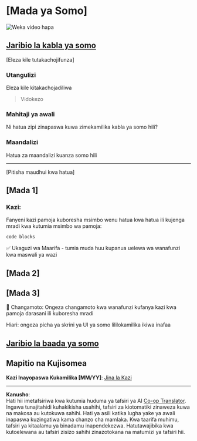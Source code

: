 <!--
CO_OP_TRANSLATOR_METADATA:
{
  "original_hash": "0494be70ad7fadd13a8c3d549c23e355",
  "translation_date": "2025-08-28T04:12:10+00:00",
  "source_file": "lesson-template/README.md",
  "language_code": "sw"
}
-->
# [Mada ya Somo]

![Weka video hapa](../../../lesson-template/video-url)

## [Jaribio la kabla ya somo](../../../lesson-template/quiz-url)

[Eleza kile tutakachojifunza]

### Utangulizi

Eleza kile kitakachojadiliwa

> Vidokezo

### Mahitaji ya awali

Ni hatua zipi zinapaswa kuwa zimekamilika kabla ya somo hili?

### Maandalizi

Hatua za maandalizi kuanza somo hili

---

[Pitisha maudhui kwa hatua]

## [Mada 1]

### Kazi:

Fanyeni kazi pamoja kuboresha msimbo wenu hatua kwa hatua ili kujenga mradi kwa kutumia msimbo wa pamoja:

```html
code blocks
```

✅ Ukaguzi wa Maarifa - tumia muda huu kupanua uelewa wa wanafunzi kwa maswali ya wazi

## [Mada 2]

## [Mada 3]

🚀 Changamoto: Ongeza changamoto kwa wanafunzi kufanya kazi kwa pamoja darasani ili kuboresha mradi

Hiari: ongeza picha ya skrini ya UI ya somo lililokamilika ikiwa inafaa

## [Jaribio la baada ya somo](../../../lesson-template/quiz-url)

## Mapitio na Kujisomea

**Kazi Inayopaswa Kukamilika [MM/YY]**: [Jina la Kazi](assignment.md)

---

**Kanusho**:  
Hati hii imetafsiriwa kwa kutumia huduma ya tafsiri ya AI [Co-op Translator](https://github.com/Azure/co-op-translator). Ingawa tunajitahidi kuhakikisha usahihi, tafsiri za kiotomatiki zinaweza kuwa na makosa au kutokuwa sahihi. Hati ya asili katika lugha yake ya awali inapaswa kuzingatiwa kama chanzo cha mamlaka. Kwa taarifa muhimu, tafsiri ya kitaalamu ya binadamu inapendekezwa. Hatutawajibika kwa kutoelewana au tafsiri zisizo sahihi zinazotokana na matumizi ya tafsiri hii.